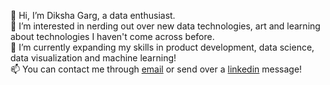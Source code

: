 👋 Hi, I’m Diksha Garg, a data enthusiast. <br>
👀 I’m interested in nerding out over new data technologies, art and learning about technologies I haven't come across before. <br>
🌱 I’m currently expanding my skills in product development, data science, data visualization and machine learning! <br>
📫 You can contact me through [email](mailto:ms.dikshagarg26@gmail.com) or send over a [linkedin](https://www.linkedin.com/in/diksha-garg-491283186/) message!

<!---
msDikshaGarg/msDikshaGarg is a ✨ special ✨ repository because its `README.md` (this file) appears on your GitHub profile.
You can click the Preview link to take a look at your changes.
--->
